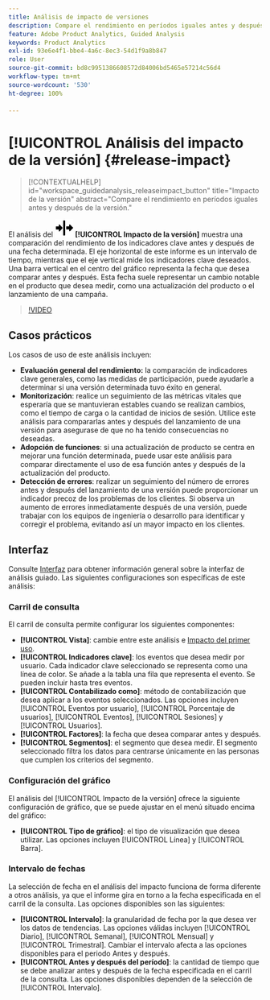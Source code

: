 ```yaml
---
title: Análisis de impacto de versiones
description: Compare el rendimiento en períodos iguales antes y después de la versión.
feature: Adobe Product Analytics, Guided Analysis
keywords: Product Analytics
exl-id: 93e6e4f1-bbe4-4a6c-8ec3-54d1f9a8b847
role: User
source-git-commit: bd8c9951386608572d84006bd5465e57214c56d4
workflow-type: tm+mt
source-wordcount: '530'
ht-degree: 100%

---
```


# [!UICONTROL Análisis del impacto de la versión] {#release-impact}

<!-- markdownlint-disable MD034 -->

>[!CONTEXTUALHELP]
>id="workspace_guidedanalysis_releaseimpact_button"
>title="Impacto de la versión"
>abstract="Compare el rendimiento en períodos iguales antes y después de la versión."

<!-- markdownlint-enable MD034 -->

El análisis del ![Versión](/help/assets/icons/Release.svg) **[!UICONTROL Impacto de la versión]** muestra una comparación del rendimiento de los indicadores clave antes y después de una fecha determinada. El eje horizontal de este informe es un intervalo de tiempo, mientras que el eje vertical mide los indicadores clave deseados. Una barra vertical en el centro del gráfico representa la fecha que desea comparar antes y después. Esta fecha suele representar un cambio notable en el producto que desea medir, como una actualización del producto o el lanzamiento de una campaña.

>[!VIDEO](https://video.tv.adobe.com/v/3421665/?quality=12&learn=on)

## Casos prácticos

Los casos de uso de este análisis incluyen:

* **Evaluación general del rendimiento:** la comparación de indicadores clave generales, como las medidas de participación, puede ayudarle a determinar si una versión determinada tuvo éxito en general.
* **Monitorización**: realice un seguimiento de las métricas vitales que esperaría que se mantuvieran estables cuando se realizan cambios, como el tiempo de carga o la cantidad de inicios de sesión. Utilice este análisis para compararlas antes y después del lanzamiento de una versión para asegurase de que no ha tenido consecuencias no deseadas.
* **Adopción de funciones**: si una actualización de producto se centra en mejorar una función determinada, puede usar este análisis para comparar directamente el uso de esa función antes y después de la actualización del producto.
* **Detección de errores**: realizar un seguimiento del número de errores antes y después del lanzamiento de una versión puede proporcionar un indicador precoz de los problemas de los clientes. Si observa un aumento de errores inmediatamente después de una versión, puede trabajar con los equipos de ingeniería o desarrollo para identificar y corregir el problema, evitando así un mayor impacto en los clientes.

## Interfaz

Consulte [Interfaz](../overview.md#interface) para obtener información general sobre la interfaz de análisis guiado. Las siguientes configuraciones son específicas de este análisis:

### Carril de consulta

El carril de consulta permite configurar los siguientes componentes:

* **[!UICONTROL Vista]**: cambie entre este análisis e [Impacto del primer uso](first-use-impact.md).
* **[!UICONTROL Indicadores clave]**: los eventos que desea medir por usuario. Cada indicador clave seleccionado se representa como una línea de color. Se añade a la tabla una fila que representa el evento. Se pueden incluir hasta tres eventos.
* **[!UICONTROL Contabilizado como]**: método de contabilización que desea aplicar a los eventos seleccionados. Las opciones incluyen [!UICONTROL Eventos por usuario], [!UICONTROL Porcentaje de usuarios], [!UICONTROL Eventos], [!UICONTROL Sesiones] y [!UICONTROL Usuarios].
* **[!UICONTROL Factores]**: la fecha que desea comparar antes y después.
* **[!UICONTROL Segmentos]**: el segmento que desea medir. El segmento seleccionado filtra los datos para centrarse únicamente en las personas que cumplen los criterios del segmento.

### Configuración del gráfico

El análisis del [!UICONTROL Impacto de la versión] ofrece la siguiente configuración de gráfico, que se puede ajustar en el menú situado encima del gráfico:

* **[!UICONTROL Tipo de gráfico]**: el tipo de visualización que desea utilizar. Las opciones incluyen [!UICONTROL Línea] y [!UICONTROL Barra].

### Intervalo de fechas

La selección de fecha en el análisis del impacto funciona de forma diferente a otros análisis, ya que el informe gira en torno a la fecha especificada en el carril de la consulta. Las opciones disponibles son las siguientes:

* **[!UICONTROL Intervalo]**: la granularidad de fecha por la que desea ver los datos de tendencias. Las opciones válidas incluyen [!UICONTROL Diario], [!UICONTROL Semanal], [!UICONTROL Mensual] y [!UICONTROL Trimestral]. Cambiar el intervalo afecta a las opciones disponibles para el periodo Antes y después.
* **[!UICONTROL Antes y después del período]**: la cantidad de tiempo que se debe analizar antes y después de la fecha especificada en el carril de la consulta. Las opciones disponibles dependen de la selección de [!UICONTROL Intervalo].


<!--
## Example

See below for an example of the analysis.

![Release impact](../assets/release-impact.png)

-->
